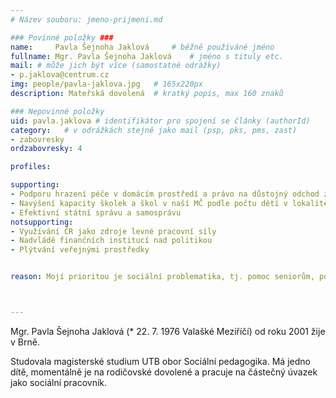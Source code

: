 ```yaml
---
# Název souboru: jmeno-prijmeni.md

### Povinné položky ###
name:     Pavla Šejnoha Jaklová  	# běžně používáné jméno
fullname: Mgr. Pavla Šejnoha Jaklová  	# jméno s tituly etc.
mail: # může jich být více (samostatné odrážky)
- p.jaklova@centrum.cz
img: people/pavla-jaklova.jpg   # 165x220px
description: Mateřská dovolená 	# kratký popis, max 160 znaků

### Nepovinné položky
uid: pavla.jaklova # identifikátor pro spojení se články (authorId)
category: 	# v odrážkách stejně jako mail (psp, pks, pms, zast)
- zabovresky
ordzabovresky: 4

profiles:

supporting:
- Podporu hrazení péče v domácím prostředí a právo na důstojný odchod ze život
- Navýšení kapacity školek a škol v naší MČ podle počtu dětí v lokalitě
- Efektivní státní správu a samosprávu
notsupporting:
- Využívání ČR jako zdroje levné pracovní síly
- Nadvládě finančních institucí nad politikou
- Plýtvání veřejnými prostředky


reason: Mojí prioritou je sociální problematika, tj. pomoc seniorům, podpora domácí péče a pečujících  rodin, navýšení kapacit mateřských škol. Dále se chci zaměřit na rozvoj Brna Žabovřesk, výsadbu zeleně. Podporuji výstavbu nových bytů při zachování stávající kvality bydlení a dostatku zeleně v lokalitě. Problémem v Žabovřeskách jsou chodníky ve špatném stavu. Myslím, že Žabovřesky by měly být více bezbariérové, mnohde chybí rampy pro vozíčkáře a podobně. Podporuji využití bývalých výměníkových stanic pro obecně prospěšné účely.



---
```


Mgr. Pavla Šejnoha Jaklová (\* 22. 7. 1976 Valašké Meziříčí) od roku 2001 žije v Brně.

Studovala magisterské studium UTB obor Sociální pedagogika. Má jedno dítě, momentálně je na rodičovské dovolené a pracuje na částečný úvazek jako sociální pracovník.
